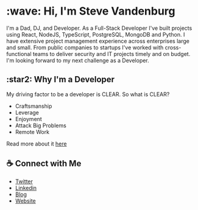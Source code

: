 <h1>:wave: Hi, I'm Steve Vandenburg</h1>

I'm a Dad, DJ, and Developer. As a Full-Stack Developer I've built projects using React, NodeJS, TypeScript, PostgreSQL, MongoDB and Python. I have extensive project management experience across enterprises large and small. From public companies to startups I've worked with cross-functional teams to deliver security and IT projects timely and on budget. I'm looking forward to my next challenge as a Developer.

<h2>:star2: Why I'm a Developer</h2>

My driving factor to be a developer is CLEAR. So what is CLEAR?

* Craftsmanship
* Leverage
* Enjoyment
* Attack Big Problems
* Remote Work

Read more about it [here](https://medium.com/@BTSSteve/why-become-a-developer-its-clear-2a439fb099a4)

## :coffee: Connect with Me
* [Twitter](https://twitter.com/stevevandenburg)
* [Linkedin](https://www.linkedin.com/in/stevenvandenburg/)
* [Blog](https://medium.com/@BTSSteve)
* [Website](https://www.stevenvandenburg.com)
